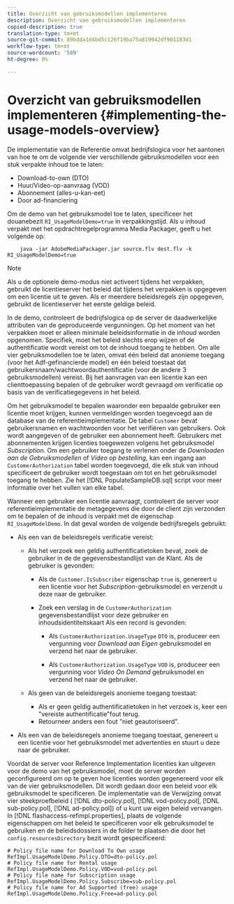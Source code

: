 ```yaml
---
title: Overzicht van gebruiksmodellen implementeren
description: Overzicht van gebruiksmodellen implementeren
copied-description: true
translation-type: tm+mt
source-git-commit: 89bdda1d4bd5c126f19ba75a819942df901183d1
workflow-type: tm+mt
source-wordcount: '589'
ht-degree: 0%

---
```



# Overzicht van gebruiksmodellen implementeren {#implementing-the-usage-models-overview}

De implementatie van de Referentie omvat bedrijfslogica voor het aantonen van hoe te om de volgende vier verschillende gebruiksmodellen voor een stuk verpakte inhoud toe te laten:

* Download-to-own (DTO)
* Huur/Video-op-aanvraag (VOD)
* Abonnement (alles-u-kan-eet)
* Door ad-financiering

Om de demo van het gebruiksmodel toe te laten, specificeer het douanebezit `RI_UsageModelDemo=true` in verpakkingstijd. Als u inhoud verpakt met het opdrachtregelprogramma Media Packager, geeft u het volgende op:

```
    java -jar AdobeMediaPackager.jar source.flv dest.flv -k RI_UsageModelDemo=true
```

>[!NOTE]
>
>Als u de optionele demo-modus niet activeert tijdens het verpakken, gebruikt de licentieserver het beleid dat tijdens het verpakken is opgegeven om een licentie uit te geven. Als er meerdere beleidsregels zijn opgegeven, gebruikt de licentieserver het eerste geldige beleid.

In de demo, controleert de bedrijfslogica op de server de daadwerkelijke attributen van de geproduceerde vergunningen. Op het moment van het verpakken moet er alleen minimale beleidsinformatie in de inhoud worden opgenomen. Specifiek, moet het beleid slechts erop wijzen of de authentificatie wordt vereist om tot de inhoud toegang te hebben. Om alle vier gebruiksmodellen toe te laten, omvat één beleid dat anonieme toegang (voor het Adf-gefinancierde model) en één beleid toestaat dat gebruikersnaam/wachtwoordauthentificatie (voor de andere 3 gebruiksmodellen) vereist. Bij het aanvragen van een licentie kan een clienttoepassing bepalen of de gebruiker wordt gevraagd om verificatie op basis van de verificatiegegevens in het beleid.

Om het gebruiksmodel te bepalen waaronder een bepaalde gebruiker een licentie moet krijgen, kunnen vermeldingen worden toegevoegd aan de database van de referentieimplementatie. De tabel `Customer` bevat gebruikersnamen en wachtwoorden voor het verifiëren van gebruikers. Ook wordt aangegeven of de gebruiker een abonnement heeft. Gebruikers met abonnementen krijgen licenties toegewezen volgens het gebruiksmodel *Subscription*. Om een gebruiker toegang te verlenen onder de *Downloaden aan de Gebruiksmodellen* of *Video op bestelling*, kan een ingang aan `CustomerAuthorization` tabel worden toegevoegd, die elk stuk van inhoud specificeert de gebruiker wordt toegestaan om tot en het gebruiksmodel toegang te hebben. Zie het [!DNL PopulateSampleDB.sql] script voor meer informatie over het vullen van elke tabel.

Wanneer een gebruiker een licentie aanvraagt, controleert de server voor referentieimplementatie de metagegevens die door de client zijn verzonden om te bepalen of de inhoud is verpakt met de eigenschap `RI_UsageModelDemo`. In dat geval worden de volgende bedrijfsregels gebruikt:

* Als een van de beleidsregels verificatie vereist:

   * Als het verzoek een geldig authentificatietoken bevat, zoek de gebruiker in de de gegevensbestandlijst van de Klant. Als de gebruiker is gevonden:

      * Als de `Customer.IsSubscriber` eigenschap `true` is, genereert u een licentie voor het *Subscription*-gebruiksmodel en verzendt u deze naar de gebruiker.

      * Zoek een verslag in de `CustomerAuthorization` gegevensbestandlijst voor deze gebruiker en inhoudsidentiteitskaart Als een record is gevonden:

         * Als `CustomerAuthorization.UsageType` `DTO` is, produceer een vergunning voor *Download aan Eigen* gebruiksmodel en verzend het naar de gebruiker.

         * Als `CustomerAuthorization.UsageType` `VOD` is, produceer een vergunning voor *Video On Demand* gebruiksmodel en verzend het naar de gebruiker.
   * Als geen van de beleidsregels anonieme toegang toestaat:

      * Als er geen geldig authentificatietoken in het verzoek is, keer een &quot;vereiste authentificatie&quot;fout terug.
      * Retourneer anders een fout &quot;niet geautoriseerd&quot;.


* Als een van de beleidsregels anonieme toegang toestaat, genereert u een licentie voor het gebruiksmodel met advertenties en stuurt u deze naar de gebruiker.

Voordat de server voor Reference Implementation licenties kan uitgeven voor de demo van het gebruiksmodel, moet de server worden geconfigureerd om op te geven hoe licenties worden gegenereerd voor elk van de vier gebruiksmodellen. Dit wordt gedaan door een beleid voor elk gebruiksmodel te specificeren. De implementatie van de Verwijzing omvat vier steekproefbeleid ( [!DNL dto-policy.pol], [!DNL vod-policy.pol], [!DNL sub-policy.pol], [!DNL ad-policy.pol]) of u kunt uw eigen beleid vervangen. In [!DNL flashaccess-refimpl.properties], plaats de volgende eigenschappen om het beleid te specificeren voor elk gebruiksmodel te gebruiken en de beleidsdossiers in de folder te plaatsen die door het `config.resourcesDirectory` bezit wordt gespecificeerd:

```
# Policy file name for Download To Own usage  
RefImpl.UsageModelDemo.Policy.DTO=dto-policy.pol  
# Policy file name for Rental usage  
RefImpl.UsageModelDemo.Policy.VOD=vod-policy.pol  
# Policy file name for Subscription usage  
RefImpl.UsageModelDemo.Policy.Subscribe=sub-policy.pol  
# Policy file name for Ad Supported (free) usage  
RefImpl.UsageModelDemo.Policy.Free=ad-policy.pol
```

